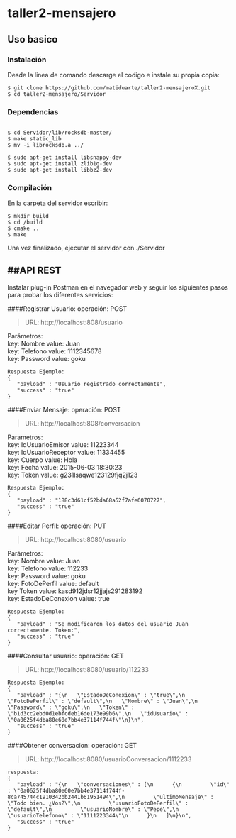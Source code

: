 # taller2-mensajero  

Uso basico
-----------

### Instalación

Desde la linea de comando descarge el codigo e instale su propia copia:	

```
$ git clone https://github.com/matiduarte/taller2-mensajeroX.git  
$ cd taller2-mensajero/Servidor  
```

### Dependencias

```

$ cd Servidor/lib/rocksdb-master/
$ make static_lib
$ mv -i librocksdb.a ../

$ sudo apt-get install libsnappy-dev
$ sudo apt-get install zlib1g-dev
$ sudo apt-get install libbz2-dev
```

### Compilación

En la carpeta del servidor escribir:
```
$ mkdir build  
$ cd /build  
$ cmake ..  
$ make  
```
Una vez finalizado, ejecutar el servidor con ./Servidor  


##API REST
-----------
Instalar plug-in Postman en el navegador web y seguir los siguientes pasos para probar los diferentes servicios:  


####Registrar Usuario:
operación: POST
>URL: http://localhost:808/usuario

Parámetros:  
key: Nombre    value: Juan  
key: Telefono  value: 1112345678  
key: Password  value: goku  
```
Respuesta Ejemplo: 
{
   "payload" : "Usuario registrado correctamente",
   "success" : "true"
}
```
####Enviar Mensaje:
operación: POST
>URL: http://localhost:808/conversacion

Parametros:  
key: IdUsuarioEmisor	value: 11223344  
key: IdUsuarioReceptor	value: 11334455  
key: Cuerpo		value: Hola  
key: Fecha		value: 2015-06-03 18:30:23  
key: Token		value: g231lsaqwe123129fjq2j123  
```
Respuesta Ejemplo: 
{
   "payload" : "188c3d61cf52bda68a52f7afe6070727",
   "success" : "true"
}
```


####Editar Perfil:
operación: PUT
>URL: http://localhost:8080/usuario

Parámetros:  
key: Nombre		value: Juan  
key: Telefono	        value: 112233  
key: Password	        value: goku  
key: FotoDePerfil	value: default  
key Token		value: kasd912jdsr12jjajs291283192  
key: EstadoDeConexion	value: true  
```
Respuesta Ejemplo:
{
   "payload" : "Se modificaron los datos del usuario Juan correctamente. Token:",
   "success" : "true"
}
```


####Consultar usuario:
operación: GET
>URL: http://localhost:8080/usuario/112233  

```
Respuesta Ejemplo:
{
   "payload" : "{\n   \"EstadoDeConexion\" : \"true\",\n   \"FotoDePerfil\" : \"default\",\n   \"Nombre\" : \"Juan\",\n   \"Password\" : \"goku\",\n   \"Token\" : \"b1d3cc2ebd0d1ebfcdeb16de173e99b6\",\n   \"idUsuario\" : \"0a0625f4dba80e60e7bb4e37114f744f\"\n}\n",
   "success" : "true"
}

```

####Obtener conversacion:
operación: GET
>URL: http://localhost:8080/usuarioConversacion/1112233  

```
respuesta:
{
   "payload" : "{\n   \"conversaciones\" : [\n      {\n         \"id\" : \"0a0625f4dba80e60e7bb4e37114f744f-8ca745744c1910342bb2441b61951494\",\n         \"ultimoMensaje\" : \"Todo bien. ¿Vos?\",\n         \"usuarioFotoDePerfil\" : \"default\",\n         \"usuarioNombre\" : \"Pepe\",\n         \"usuarioTelefono\" : \"1111223344\"\n      }\n   ]\n}\n",
   "success" : "true"
}
```  
